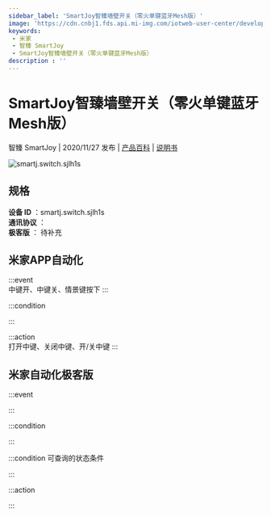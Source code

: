 ```yaml
---
sidebar_label: 'SmartJoy智臻墙壁开关（零火单键蓝牙Mesh版）'
image: 'https://cdn.cnbj1.fds.api.mi-img.com/iotweb-user-center/developer_16790478086771Iy8vlpQ.png?GalaxyAccessKeyId=AKVGLQWBOVIRQ3XLEW&Expires=9223372036854775807&Signature=pDTeA2Ssg2OOtWRycn0BKxF/iaY='
keywords: 
 - 米家
 - 智臻 SmartJoy
 - SmartJoy智臻墙壁开关（零火单键蓝牙Mesh版）
description : ''
---
```

# SmartJoy智臻墙壁开关（零火单键蓝牙Mesh版）

智臻 SmartJoy | 2020/11/27 发布 | [产品百科](https://home.mi.com/webapp/content/baike/product/index.html?model=smartj.switch.sjlh1s/) | [说明书](https://home.mi.com/views/introduction.html?model=smartj.switch.sjlh1s&region=cn)

![smartj.switch.sjlh1s](https://cdn.cnbj1.fds.api.mi-img.com/iotweb-user-center/developer_16790478086771Iy8vlpQ.png?GalaxyAccessKeyId=AKVGLQWBOVIRQ3XLEW&Expires=9223372036854775807&Signature=pDTeA2Ssg2OOtWRycn0BKxF/iaY=)

## 规格  
> 
**设备 ID** ：smartj.switch.sjlh1s  
**通讯协议** ：  
**极客版**  ： 待补充 


## 米家APP自动化  

:::event  
中键开、中键关、情景键按下
:::

:::condition  

:::

:::action   
打开中键、关闭中键、开/关中键
:::

## 米家自动化极客版  

:::event  

:::

:::condition  

:::

:::condition 可查询的状态条件  

:::

:::action  

:::

        
